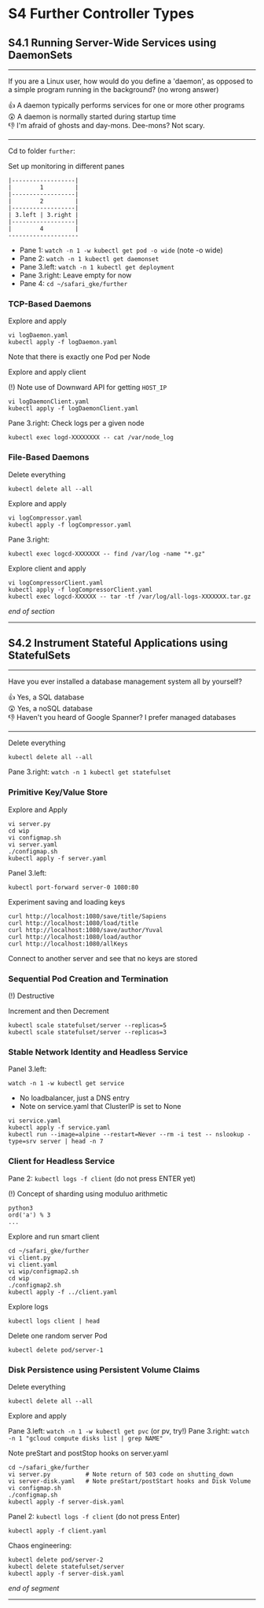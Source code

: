 # S4 Further Controller Types

## S4.1 Running Server-Wide Services using DaemonSets

---

If you are a Linux user, how would do you define a 'daemon', as opposed to a simple program running in the background? (no wrong answer)

👍 A daemon typically performs services for one or more other programs \
😲 A daemon is normally started during startup time \
👎 I'm afraid of ghosts and day-mons. Dee-mons? Not scary.

---

Cd to folder `further`:

Set up monitoring in different panes

```
|------------------|
|        1         |
|------------------|
|        2         |
|------------------|
| 3.left | 3.right | 
|------------------|
|        4         |
--------------------
```

* Pane 1: `watch -n 1 -w kubectl get pod -o wide` (note -o wide)
* Pane 2: `watch -n 1 kubectl get daemonset`
* Pane 3.left: `watch -n 1 kubectl get deployment`
* Pane 3.right: Leave empty for now
* Pane 4: `cd ~/safari_gke/further`

### TCP-Based Daemons

Explore and apply

```
vi logDaemon.yaml
kubectl apply -f logDaemon.yaml
```

Note that there is exactly one Pod per Node

Explore and apply client

(!) Note use of Downward API for getting `HOST_IP`

```
vi logDaemonClient.yaml
kubectl apply -f logDaemonClient.yaml
```

Pane 3.right: Check logs per a given node

```
kubectl exec logd-XXXXXXXX -- cat /var/node_log
```

### File-Based Daemons

Delete everything

```
kubectl delete all --all
```

Explore and apply

```
vi logCompressor.yaml
kubectl apply -f logCompressor.yaml
```

Pane 3.right:

```
kubectl exec logcd-XXXXXXX -- find /var/log -name "*.gz"
```

Explore client and apply

```
vi logCompressorClient.yaml
kubectl apply -f logCompressorClient.yaml
kubectl exec logcd-XXXXXX -- tar -tf /var/log/all-logs-XXXXXXX.tar.gz
```

_end of section_

---

## S4.2 Instrument Stateful Applications using StatefulSets

---

Have you ever installed a database management system all by yourself?

👍 Yes, a SQL database \
😲 Yes, a noSQL database \
👎 Haven't you heard of Google Spanner? I prefer managed databases

---

Delete everything

```
kubectl delete all --all
```

Pane 3.right: `watch -n 1 kubectl get statefulset`

### Primitive Key/Value Store

Explore and Apply

```
vi server.py
cd wip
vi configmap.sh
vi server.yaml
./configmap.sh
kubectl apply -f server.yaml
```

Panel 3.left:

```
kubectl port-forward server-0 1080:80
```

Experiment saving and loading keys

```
curl http://localhost:1080/save/title/Sapiens
curl http://localhost:1080/load/title
curl http://localhost:1080/save/author/Yuval
curl http://localhost:1080/load/author
curl http://localhost:1080/allKeys
```

Connect to another server and see that no keys are stored

### Sequential Pod Creation and Termination

(!) Destructive

Increment and then Decrement

```
kubectl scale statefulset/server --replicas=5
kubectl scale statefulset/server --replicas=3
```

### Stable Network Identity and Headless Service


Panel 3.left:

```
watch -n 1 -w kubectl get service
```

* No loadbalancer, just a DNS entry
* Note on service.yaml that ClusterIP is set to None

```
vi service.yaml
kubectl apply -f service.yaml
kubectl run --image=alpine --restart=Never --rm -i test -- nslookup -type=srv server | head -n 7
```

### Client for Headless Service

Pane 2: `kubectl logs -f client` (do not press ENTER yet)

(!) Concept of sharding using moduluo arithmetic

```
python3
ord('a') % 3
...
```

Explore and run smart client

```
cd ~/safari_gke/further
vi client.py
vi client.yaml
vi wip/configmap2.sh
cd wip
./configmap2.sh
kubectl apply -f ../client.yaml
```

Explore logs

```
kubectl logs client | head
```

Delete one random server Pod

```
kubectl delete pod/server-1
```

### Disk Persistence using Persistent Volume Claims

Delete everything

```
kubectl delete all --all
```

Explore and apply

Pane 3.left: `watch -n 1 -w kubectl get pvc` (or pv, try!)
Pane 3.right: `watch -n 1 "gcloud compute disks list | grep NAME"`

Note preStart and postStop hooks on server.yaml

```
cd ~/safari_gke/further
vi server.py          # Note return of 503 code on shutting_down
vi server-disk.yaml   # Note preStart/postStart hooks and Disk Volume  
vi configmap.sh
./configmap.sh
kubectl apply -f server-disk.yaml
```

Panel 2: `kubectl logs -f client` (do not press Enter)

```
kubectl apply -f client.yaml
```

Chaos engineering:

```
kubectl delete pod/server-2
kubectl delete statefulset/server 
kubectl apply -f server-disk.yaml
```

_end of segment_

---


